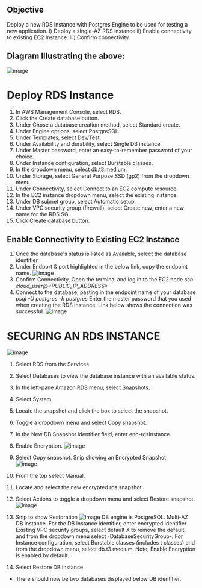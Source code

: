 ## Objective
Deploy a new RDS instance with Postgres Engine to be used for testing a new application. 
i) Deploy a single-AZ RDS instance
ii) Enable connectivity to existing EC2 Instance.
iii) Confirm connectivity.
## Diagram Illustrating the above:

![image](https://github.com/Irene890/Cloud-Tasks/assets/133228414/8d2747cd-1148-4413-b850-aef918f974e7)

# Deploy RDS Instance
1) In AWS Management Console, select RDS.
2) Click the Create database button.
3) Under Chose a database creation method, select Standard create.
4) Under Engine options, select PostgreSQL.
5) Under Templates, select Dev/Test.
6) Under Availability and durability, select Single DB instance.
7) Under Master password, enter an easy-to-remember password of your choice.
8) Under Instance configuration, select Burstable classes.
9) In the dropdown menu, select db.t3.medium.
10) Under Storage, select General Purpose SSD (gp2) from the dropdown menu.
11) Under Connectivity, select Connect to an EC2 compute resource.
12) In the EC2 instance dropdown menu, select the existing instance.
13) Under DB subnet group, select Automatic setup.
14) Under VPC security group (firewall), select Create new, enter a new name for the RDS SG
15) Click Create database button.

## Enable Connectivity to Existing EC2 Instance
1) Once the database's status is listed as Available, select the database identifier.
2) Under Endport & port highlighted in the below link, copy the endpoint name.
![image](https://github.com/Irene890/Cloud-Tasks/assets/133228414/f70f24ca-c750-4b0a-b8e8-b865cdb35ad2)
4) Confirm Connectivity, Open the terminal and log in to the EC2 node
_ssh cloud_user@<PUBLIC_IP_ADDRESS>_
5) Connect to the database, pasting in the endpoint name of your database
_psql -U postgres -h <endpoint name for the database> postgres_
Enter the master password that you used when creating the RDS instance. 
Link below shows the connection was successful.
![image](https://github.com/Irene890/Cloud-Tasks/assets/133228414/17cafc84-91fd-4cc2-8dc2-f5b15dd97970)

# SECURING AN RDS INSTANCE

![image](https://github.com/Irene890/Cloud-Tasks/assets/133228414/1ad5050e-c5c7-472a-8504-4e7cf5050913)

1) Select RDS from the Services
2) Select Databases to view the database instance with an available status.
3) In the left-pane Amazon RDS menu, select Snapshots.
4) Select System.
5) Locate the snapshot and click the box to select the snapshot.
6) Toggle a dropdown menu and select Copy snapshot.
7) In the New DB Snapshot Identifier field, enter enc-rdsinstance.
8) Enable Encryption.
![image](https://github.com/Irene890/Cloud-Tasks/assets/133228414/ec8b78ab-8149-480e-8fb3-bac37dc11657)

10) Select Copy snapshot.
Snip showing an Encrypted Snapshot    
![image](https://github.com/Irene890/Cloud-Tasks/assets/133228414/14f503bc-4cc5-4aec-a494-41a003a5c5c9)
11) From the top select Manual.
12) Locate and select the new encrypted rds snapshot
13) Select Actions to toggle a dropdown menu and select Restore snapshot.
![image](https://github.com/Irene890/Cloud-Tasks/assets/133228414/2ff84c45-ea8e-410b-9fc3-6c90d55ff20c)
14) Snip to show Restoration 
![image](https://github.com/Irene890/Cloud-Tasks/assets/133228414/ffc1218c-d992-434f-8882-0f20b40e222b)
DB engine is PostgreSQL.
Multi-AZ DB instance.
For the DB instance identifier, enter encrypted identifier
Existing VPC security groups, select default X to remove the default, and from the dropdown menu select -DatabaseSecurityGroup-.
For Instance configuration, select Burstable classes (includes t classes) and from the dropdown menu, select db.t3.medium.
Note, Enable Encryption is enabled by default.
15) Select Restore DB instance.
- There should now be two databases displayed below DB identifier.

